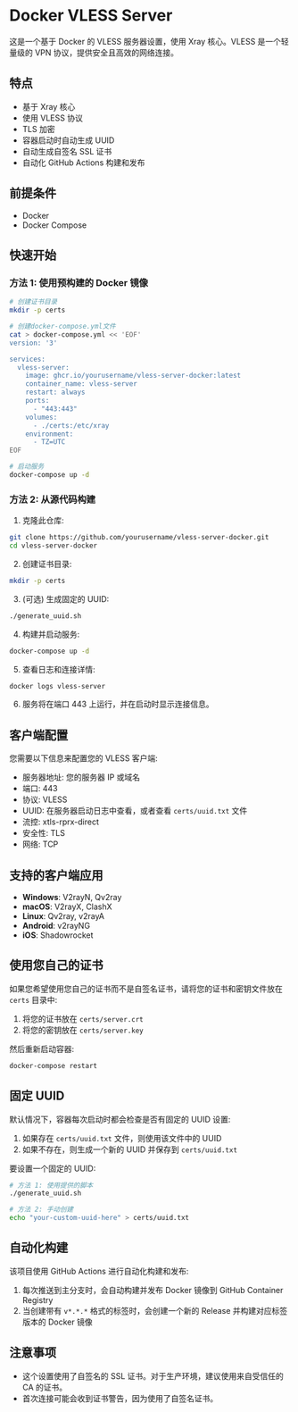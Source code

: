 # Docker VLESS Server

这是一个基于 Docker 的 VLESS 服务器设置，使用 Xray 核心。VLESS 是一个轻量级的 VPN 协议，提供安全且高效的网络连接。

## 特点

- 基于 Xray 核心
- 使用 VLESS 协议
- TLS 加密
- 容器启动时自动生成 UUID
- 自动生成自签名 SSL 证书
- 自动化 GitHub Actions 构建和发布

## 前提条件

- Docker
- Docker Compose

## 快速开始

### 方法 1: 使用预构建的 Docker 镜像

```bash
# 创建证书目录
mkdir -p certs

# 创建docker-compose.yml文件
cat > docker-compose.yml << 'EOF'
version: '3'

services:
  vless-server:
    image: ghcr.io/yourusername/vless-server-docker:latest
    container_name: vless-server
    restart: always
    ports:
      - "443:443"
    volumes:
      - ./certs:/etc/xray
    environment:
      - TZ=UTC
EOF

# 启动服务
docker-compose up -d
```

### 方法 2: 从源代码构建

1. 克隆此仓库:

```bash
git clone https://github.com/yourusername/vless-server-docker.git
cd vless-server-docker
```

2. 创建证书目录:

```bash
mkdir -p certs
```

3. (可选) 生成固定的 UUID:

```bash
./generate_uuid.sh
```

4. 构建并启动服务:

```bash
docker-compose up -d
```

5. 查看日志和连接详情:

```bash
docker logs vless-server
```

6. 服务将在端口 443 上运行，并在启动时显示连接信息。

## 客户端配置

您需要以下信息来配置您的 VLESS 客户端:

- 服务器地址: 您的服务器 IP 或域名
- 端口: 443
- 协议: VLESS
- UUID: 在服务器启动日志中查看，或者查看 `certs/uuid.txt` 文件
- 流控: xtls-rprx-direct
- 安全性: TLS
- 网络: TCP

## 支持的客户端应用

- **Windows**: V2rayN, Qv2ray
- **macOS**: V2rayX, ClashX
- **Linux**: Qv2ray, v2rayA
- **Android**: v2rayNG
- **iOS**: Shadowrocket

## 使用您自己的证书

如果您希望使用您自己的证书而不是自签名证书，请将您的证书和密钥文件放在 `certs` 目录中:

1. 将您的证书放在 `certs/server.crt`
2. 将您的密钥放在 `certs/server.key`

然后重新启动容器:

```bash
docker-compose restart
```

## 固定 UUID

默认情况下，容器每次启动时都会检查是否有固定的 UUID 设置:

1. 如果存在 `certs/uuid.txt` 文件，则使用该文件中的 UUID
2. 如果不存在，则生成一个新的 UUID 并保存到 `certs/uuid.txt`

要设置一个固定的 UUID:

```bash
# 方法 1: 使用提供的脚本
./generate_uuid.sh

# 方法 2: 手动创建
echo "your-custom-uuid-here" > certs/uuid.txt
```

## 自动化构建

该项目使用 GitHub Actions 进行自动化构建和发布:

1. 每次推送到主分支时，会自动构建并发布 Docker 镜像到 GitHub Container Registry
2. 当创建带有 `v*.*.*` 格式的标签时，会创建一个新的 Release 并构建对应标签版本的 Docker 镜像

## 注意事项

- 这个设置使用了自签名的 SSL 证书。对于生产环境，建议使用来自受信任的 CA 的证书。
- 首次连接可能会收到证书警告，因为使用了自签名证书。 
